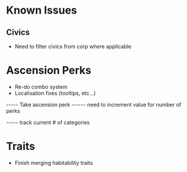 # Known Issues

## Civics
- Need to filter civics from corp where applicable

# Ascension Perks
- Re-do combo system
- Localisation fixes (tooltips, etc...)

----- Take ascension perk
------ need to increment value for number of perks

----- track current # of categories


# Traits
- Finish merging habitability traits
